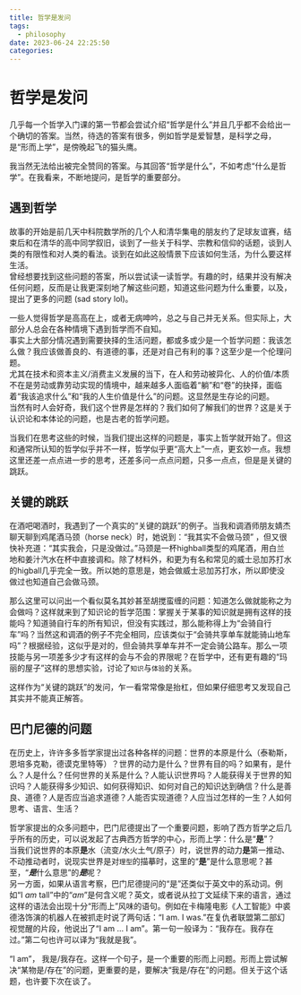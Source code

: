 ```yaml
---
title: 哲学是发问
tags:
  - philosophy
date: 2023-06-24 22:25:50
categories:
---
```


# 哲学是发问
几乎每一个哲学入门课的第一节都会尝试介绍“哲学是什么”并且几乎都不会给出一个确切的答案。当然，待选的答案有很多，例如哲学是爱智慧，是科学之母，是“形而上学”，是傍晚起飞的猫头鹰。

我当然无法给出被完全赞同的答案。与其回答“哲学是什么”，不如考虑“什么是哲学”。在我看来，不断地提问，是哲学的重要部分。
<!-- more -->
## 遇到哲学
故事的开始是前几天中科院数学所的几个人和清华集电的朋友约了足球友谊赛，结束后和在清华的高中同学叙旧，谈到了一些关于科学、宗教和信仰的话题，谈到人类的有限性和对人类的看法。谈到在如此这般情景下应该如何生活，为什么要这样生活。</br>
曾经想要找到这些问题的答案，所以尝试读一读哲学。有趣的时，结果并没有解决任何问题，反而是让我更深刻地了解这些问题，知道这些问题为什么重要，以及，提出了更多的问题 (sad story lol)。

一些人觉得哲学是高高在上，或者无病呻吟，总之与自己并无关系。但实际上，大部分人总会在各种情境下遇到哲学而不自知。</br>
事实上大部分情况遇到需要抉择的生活问题，都或多或少是一个哲学问题：我该怎么做？我应该做善良的、有道德的事，还是对自己有利的事？这至少是一个伦理问题。</br>
尤其在技术和资本主义/消费主义发展的当下，在人和劳动被异化、人的价值/本质不在是劳动或靠劳动实现的情境中，越来越多人面临着“躺”和“卷”的抉择，面临着“我该追求什么”和“我的人生价值是什么”的问题。这显然是生存论的问题。</br>
当然有时人会好奇，我们这个世界是怎样的？我们如何了解我们的世界？这是关于认识论和本体论的问题，也是古老的哲学问题。

当我们在思考这些的时候，当我们提出这样的问题是，事实上哲学就开始了。但这和通常所认知的哲学似乎并不一样，哲学似乎更“高大上”一点，更玄妙一点。我想这里还差一点点进一步的思考，还差多问一点点问题，只多一点点，但是是关键的跳跃。
## 关键的跳跃
在酒吧喝酒时，我遇到了一个真实的“关键的跳跃”的例子。当我和调酒师朋友婧杰聊天聊到鸡尾酒马颈（horse neck）时，她说到：“我其实不会做马颈”
，但又很快补充道：“其实我会，只是没做过。”马颈是一杯highball类型的鸡尾酒，用白兰地和姜汁汽水在杯中直接调和。除了材料外，和更为有名和常见的威士忌加苏打水的higball几乎完全一致。所以她的意思是，她会做威士忌加苏打水，所以即使没做过也知道自己会做马颈。

那么这里可以问出一个看似莫名其妙甚至胡搅蛮缠的问题：知道怎么做就能称之为会做吗？这样就来到了知识论的哲学范围：掌握关于某事的知识就是拥有这样的技能吗？知道骑自行车的所有知识，但没有实践过，那么能称得上为“会骑自行车”吗？当然这和调酒的例子不完全相同，应该类似于“会骑共享单车就能骑山地车吗”？根据经验，这似乎是对的，但会骑共享单车并不一定会骑公路车。那么一项技能与另一项差多少才有这样的会与不会的界限呢？在哲学中，还有更有趣的“玛丽的屋子”这样的思想实验，讨论了`知识`与`体验`的关系。

这样作为“关键的跳跃”的发问，乍一看常常像是抬杠，但如果仔细思考又发现自己其实并不能真正解答。
## 巴门尼德的问题
在历史上，许许多多哲学家提出过各种各样的问题：世界的本原是什么（泰勒斯，恩培多克勒，德谟克里特等）？世界的动力是什么？世界有目的吗？如果有，是什么？人是什么？任何世界的关系是什么？人能认识世界吗？人能获得关于世界的知识吗？人能获得多少知识、如何获得知识、如何对自己的知识达到确信？什么是善良、道德？人是否应当追求道德？人能否实现道德？人应当过怎样的一生？人如何思考、语言、生活？

哲学家提出的众多问题中，巴门尼德提出了一个重要问题，影响了西方哲学之后几乎所有的历史，可以说发起了古典西方哲学的中心，形而上学：什么是“**是**”？</br>
当我们说世界的本原**是**水（流变/水火土气/原子）时，说世界的动力**是**第一推动、不动推动者时，说现实世界是对`理型`的描摹时，这里的“**是**”是什么意思呢？甚至，“***是***什么意思”的***是***呢？</br>
另一方面，如果从语言考察，巴门尼德提问的“是”还类似于英文中的系动词。例如“I *am* tall”中的“*am*”是何含义呢？英文，或者说从拉丁文延续下来的语言，通过这样的语法会出现十分“形而上”风味的语句。例如在卡梅隆电影《人工智能》中裘德洛饰演的机器人在被抓走时说了两句话：“I am. I was.”在复仇者联盟第二部幻视觉醒的片段，他说出了“I am ... I am”。第一句一般译为：“我存在。我存在过。”第二句也许可以译为“我就是我”。

“I am”， 我是/我存在。这样一个句子，是一个重要的形而上问题。形而上尝试解决“某物是/存在”的问题，更重要的是，要解决“我是/存在”的问题。但关于这个话题，也许要下次在谈了。
